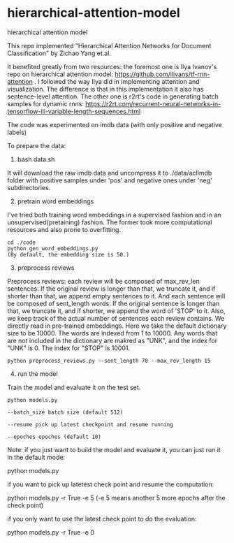 # hierarchical-attention-model
hierarchical attention model

This repo implemented "Hierarchical Attention Networks for Document Classification" by Zichao Yang et.al. 

It benefited greatly from two resources: the foremost one is Ilya Ivanov's repo on hierarchical attention model: https://github.com/ilivans/tf-rnn-attention .  I followed the way Ilya did in implementing attention and visualization. The difference is that in this implementation it also has sentence-level attention. The other one is r2rt's code in generating batch samples for dynamic rnns: https://r2rt.com/recurrent-neural-networks-in-tensorflow-iii-variable-length-sequences.html

The code was experimented on imdb data (with only positive and negative labels) 

To prepare the data:

1. bash data.sh

It will download the raw imdb data and uncompress it to ./data/aclImdb folder with positive samples under 'pos' and negative ones under 'neg' subdirectories. 

2. pretrain word embeddings

I've tried both training word embeddings in a supervised fashion and in an unsupervised(pretaining) fashion. The former took more computational resources and also prone to overfitting. 

    cd ./code
    python gen_word_embeddings.py
    (By default, the embedding size is 50.)

3. preprocess reviews

Preprocess reviews: each review will be composed of max_rev_len sentences. If the original review is longer than that, we truncate it, and if shorter than that, we append empty sentences to it. And each sentence will be composed of sent_length words. If the original sentence is longer than that, we truncate it, and if shorter, we append the word of 'STOP' to it. Also, we keep track of the actual number of sentences each review contains.
We directly read in pre-trained embeddings. Here we take the default dictionary size to be 10000. The words are indexed from 1 to 10000.
Any words that are not included in the dictionary are makred as "UNK", and the index for "UNK" is 0. The index for "STOP" is 10001.

    python preprocess_reviews.py --sent_length 70 --max_rev_length 15

4. run the model

Train the model and evaluate it on the test set.
    
    python models.py

    --batch_size batch size (default 512)

    --resume pick up latest checkpoint and resume running

    --epoches epoches (default 10)

Note:
   if you just want to build the model and evaluate it, you can just run it in the default mode:
   
   python models.py

   if you want to pick up latetest check point and resume the computation:
   
   python models.py -r True -e 5
   (-e 5 means another 5 more epochs after the check point)

   if you only want to use the latest check point to do the evaluation:
   
   python models.py -r True -e 0
